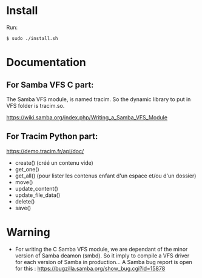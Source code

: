 
# Install

Run:
 
	$ sudo ./install.sh

# Documentation

## For Samba VFS C part:

The Samba VFS module, is named tracim. So the dynamic library to put in VFS folder is tracim.so.

https://wiki.samba.org/index.php/Writing_a_Samba_VFS_Module

## For Tracim Python part:

https://demo.tracim.fr/api/doc/
- create() (créé un contenu vide)
- get_one()
- get_all() (pour lister les contenus enfant d'un espace et/ou d'un dossier)
- move()
- update_content()
- update_file_data()
- delete()
- save()

# Warning

* For writing the C Samba VFS module, we are dependant of the minor version of Samba deamon (smbd). So it imply to compile a VFS driver for each version of Samba in production... A Samba bug report is open for this : https://bugzilla.samba.org/show_bug.cgi?id=15878

